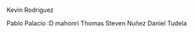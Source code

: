 <!-- Profesores -->

Kevin Rodriguez

<!-- alumnos -->

Pablo Palacio :D
mahonri
Thomas
Steven Nuñez
Daniel Tudela

